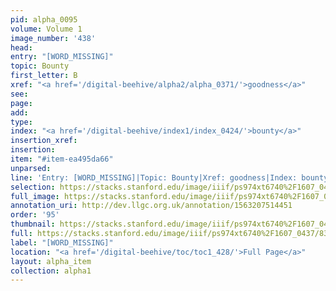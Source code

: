 ```yaml
---
pid: alpha_0095
volume: Volume 1
image_number: '438'
head: 
entry: "[WORD_MISSING]"
topic: Bounty
first_letter: B
xref: "<a href='/digital-beehive/alpha2/alpha_0371/'>goodness</a>"
see: 
page: 
add: 
type: 
index: "<a href='/digital-beehive/index1/index_0424/'>bounty</a>"
insertion_xref: 
insertion: 
item: "#item-ea495da66"
unparsed: 
line: 'Entry: [WORD_MISSING]|Topic: Bounty|Xref: goodness|Index: bounty|#item-ea495da66'
selection: https://stacks.stanford.edu/image/iiif/ps974xt6740%2F1607_0437/834,206,3044,436/full/0/default.jpg
full_image: https://stacks.stanford.edu/image/iiif/ps974xt6740%2F1607_0437/full/full/0/default.jpg
annotation_uri: http://dev.llgc.org.uk/annotation/1563207514451
order: '95'
thumbnail: https://stacks.stanford.edu/image/iiif/ps974xt6740%2F1607_0437/834,206,600,180/250,/0/default.jpg
full: https://stacks.stanford.edu/image/iiif/ps974xt6740%2F1607_0437/834,206,3044,436/full/0/default.jpg
label: "[WORD_MISSING]"
location: "<a href='/digital-beehive/toc/toc1_428/'>Full Page</a>"
layout: alpha_item
collection: alpha1
---
```

